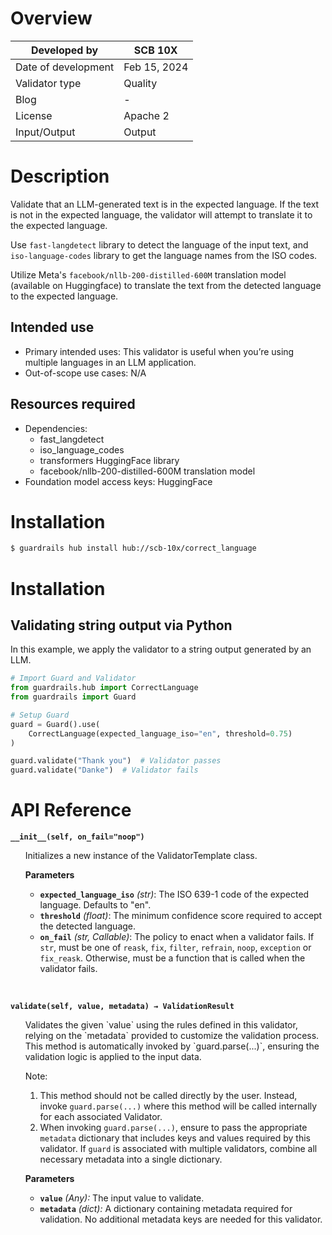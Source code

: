 # Overview

| Developed by | SCB 10X |
| --- | --- |
| Date of development | Feb 15, 2024 |
| Validator type | Quality |
| Blog | - |
| License | Apache 2 |
| Input/Output | Output |

# Description

Validate that an LLM-generated text is in the expected language. If the text is not in the expected language, the validator will attempt to translate it to the expected language.

Use `fast-langdetect` library to detect the language of the input text,
and `iso-language-codes` library to get the language names from the ISO codes.

Utilize Meta's `facebook/nllb-200-distilled-600M` translation model (available on Huggingface) to translate the text from the detected language to the expected language.

## Intended use

- Primary intended uses: This validator is useful when you’re using multiple languages in an LLM application.
- Out-of-scope use cases: N/A

## Resources required

- Dependencies:
    - fast_langdetect
    - iso_language_codes
    - transformers HuggingFace library
    - facebook/nllb-200-distilled-600M translation model
- Foundation model access keys: HuggingFace

# Installation

```bash
$ guardrails hub install hub://scb-10x/correct_language

```

# Installation

## Validating string output via Python
In this example, we apply the validator to a string output generated by an LLM.

```python
# Import Guard and Validator
from guardrails.hub import CorrectLanguage
from guardrails import Guard

# Setup Guard
guard = Guard().use(
    CorrectLanguage(expected_language_iso="en", threshold=0.75)
)

guard.validate("Thank you")  # Validator passes
guard.validate("Danke")  # Validator fails
```

# API Reference

**`__init__(self, on_fail="noop")`**
<ul>
Initializes a new instance of the ValidatorTemplate class.

**Parameters**
- **`expected_language_iso`** *(str)*: The ISO 639-1 code of the expected language. Defaults to "en".
- **`threshold`** *(float)*: The minimum confidence score required to accept the detected language.
- **`on_fail`** *(str, Callable)*: The policy to enact when a validator fails.  If `str`, must be one of `reask`, `fix`, `filter`, `refrain`, `noop`, `exception` or `fix_reask`. Otherwise, must be a function that is called when the validator fails.
</ul>
<br/>

**`validate(self, value, metadata) → ValidationResult`**
<ul>
Validates the given `value` using the rules defined in this validator, relying on the `metadata` provided to customize the validation process. This method is automatically invoked by `guard.parse(...)`, ensuring the validation logic is applied to the input data.

Note:

1. This method should not be called directly by the user. Instead, invoke `guard.parse(...)` where this method will be called internally for each associated Validator.
2. When invoking `guard.parse(...)`, ensure to pass the appropriate `metadata` dictionary that includes keys and values required by this validator. If `guard` is associated with multiple validators, combine all necessary metadata into a single dictionary.

**Parameters**
- **`value`** *(Any):* The input value to validate.
- **`metadata`** *(dict):* A dictionary containing metadata required for validation. No additional metadata keys are needed for this validator.
</ul>

